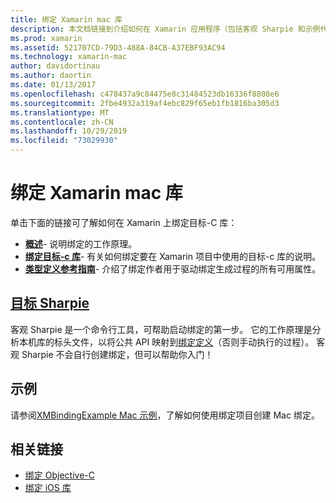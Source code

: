 ```yaml
---
title: 绑定 Xamarin mac 库
description: 本文档链接到介绍如何在 Xamarin 应用程序（包括客观 Sharpie 和示例代码）中使用目标 C 绑定的指南。
ms.prod: xamarin
ms.assetid: 521707CD-79D3-488A-84CB-A37EBF93AC94
ms.technology: xamarin-mac
author: davidortinau
ms.author: daortin
ms.date: 01/13/2017
ms.openlocfilehash: c478437a9c84475e8c31484523db16336f8808e6
ms.sourcegitcommit: 2fbe4932a319af4ebc829f65eb1fb1816ba305d3
ms.translationtype: MT
ms.contentlocale: zh-CN
ms.lasthandoff: 10/29/2019
ms.locfileid: "73029930"
---
```

# <a name="binding-mac-libraries-for-xamarinmac"></a>绑定 Xamarin mac 库

单击下面的链接可了解如何在 Xamarin 上绑定目标-C 库：

- [**概述**](~/cross-platform/macios/binding/overview.md)-
  说明绑定的工作原理。
- [**绑定目标-c 库**](~/cross-platform/macios/binding/objective-c-libraries.md)-
  有关如何绑定要在 Xamarin 项目中使用的目标-c 库的说明。
- [**类型定义参考指南**](~/cross-platform/macios/binding/binding-types-reference.md)-
  介绍了绑定作者用于驱动绑定生成过程的所有可用属性。

## <a name="objective-sharpiecross-platformmaciosbindingobjective-sharpieindexmd"></a>[目标 Sharpie](~/cross-platform/macios/binding/objective-sharpie/index.md)

客观 Sharpie 是一个命令行工具，可帮助启动绑定的第一步。
它的工作原理是分析本机库的标头文件，以将公共 API 映射到[绑定定义](~/cross-platform/macios/binding/binding-types-reference.md)（否则手动执行的过程）。 客观 Sharpie 不会自行创建绑定，但可以帮助你入门！

## <a name="examples"></a>示例

请参阅[XMBindingExample Mac 示例](https://github.com/xamarin/mac-samples/tree/master/XMBindingExample)，了解如何使用绑定项目创建 Mac 绑定。

## <a name="related-links"></a>相关链接

- [绑定 Objective-C](~/cross-platform/macios/binding/index.md)
- [绑定 iOS 库](~/ios/platform/binding-objective-c/index.md)
